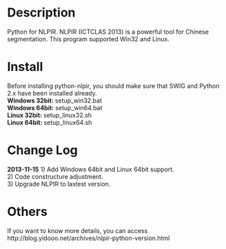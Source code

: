 <h1>Description</h1>
Python for NLPIR. NLPIR (ICTCLAS 2013) is a powerful tool for Chinese segmentation. This program supported Win32 and Linux. 

<h1>Install</h1>
Before installing python-nlpir, you should make sure that SWIG and Python 2.x have been installed already.<br/>
<b>Windows 32bit: </b>setup_win32.bat<br/>
<b>Windows 64bit: </b>setup_win64.bat<br/>
<b>Linux 32bit: </b>setup_linux32.sh<br/>
<b>Linux 64bit: </b>setup_linux64.sh<br/>

<h1>Change Log</h1>
<b>2013-11-15</b>
1) Add Windows 64bit and Linux 64bit support.<br/>
2) Code constructure adjustment.<br/>
3) Upgrade NLPIR to lastest version.<br/>

<h1>Others</h1>
If you want to know more details, you can access http://blog.yidooo.net/archives/nlpir-python-version.html

